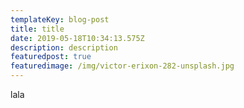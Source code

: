 ```yaml
---
templateKey: blog-post
title: title
date: 2019-05-18T10:34:13.575Z
description: description
featuredpost: true
featuredimage: /img/victor-erixon-282-unsplash.jpg
---
```

lala
